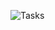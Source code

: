 ![Tasks](https://user-images.githubusercontent.com/107273103/173265211-2c66116c-8110-4f99-85de-9c0e943853a7.jpg)

